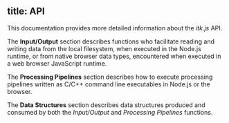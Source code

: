 title: API
---

This documentation provides more detailed information about the *itk.js* API.

The **Input/Output** section describes functions who facilitate reading and
writing data from the local filesystem, when executed in the Node.js runtime,
or from native browser data types, encountered when executed in a web browser
JavaScript runtime.

The **Processing Pipelines** section describes how to execute processing
pipelines written as C/C++ command line executables in Node.js or the browser.

The **Data Structures** section describes data structures produced and consumed
by both the *Input/Output* and *Processing Pipelines* functions.
